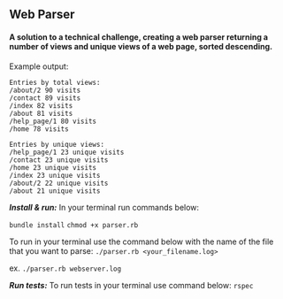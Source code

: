 ## Web Parser
#### A solution to a technical challenge, creating a web parser returning a number of views and unique views of a web page, sorted descending.

Example output:

``` 
Entries by total views:
/about/2 90 visits
/contact 89 visits
/index 82 visits
/about 81 visits
/help_page/1 80 visits
/home 78 visits

Entries by unique views:
/help_page/1 23 unique visits
/contact 23 unique visits
/home 23 unique visits
/index 23 unique visits
/about/2 22 unique visits
/about 21 unique visits
```

***Install & run:***
In your terminal run commands below:

`bundle install`
`chmod +x parser.rb`

To run in your terminal use the command below with the name of the file that you want to parse:
`./parser.rb <your_filename.log>`

ex. 
`./parser.rb webserver.log`

***Run tests:***
To run tests in your terminal use command below:
`rspec`